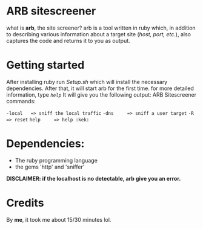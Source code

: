 # ARB sitescreener
what is **arb**, the site screener?
arb is a tool written in ruby ​​which, in addition to describing various information about a target site (_host, port, etc._), also captures the code and returns it to you as output.

# Getting started

After installing ruby ​​run _Setup.sh_ which will install the necessary dependencies. After that, it will start arb for the first time. for more detailed information, type _`help`_
It will give you the following output:
ARB Sitescreener commands:

`-local   => sniff the local traffic`
`-dns     => sniff a user target`
`-R       => reset`
`help     => help :kek:`

# Dependencies:

- The ruby programming language
- the gems 'http' and 'sniffer'

**DISCLAIMER: if the localhost is no detectable, arb give you an error.**

# Credits
By **me**, it took me about 15/30 minutes lol.
